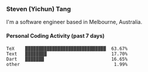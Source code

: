 ### Steven (Yichun) Tang

I'm a software engineer based in Melbourne, Australia.

#### Personal Coding Activity (past 7 days)
```
TeX    ▓▓▓▓▓▓▓▓▓▓▓▓▓▓▓▓▓▓▓▓▓▓▓▓▓▓▓▓▓▓  63.67%
Text   ▓▓▓▓▓▓▓▓                        17.70%
Dart   ▓▓▓▓▓▓▓                         16.65%
other                                   1.99%
```
